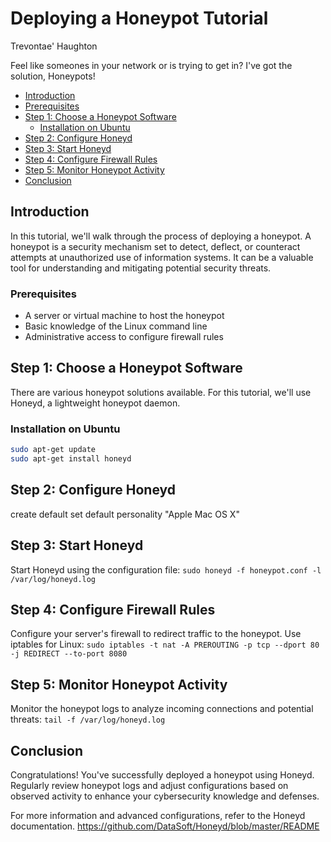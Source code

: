 # Deploying a Honeypot Tutorial
Trevontae' Haughton

Feel like someones in your network or is trying to get in? I've got the solution, Honeypots!

- [Introduction](#introduction)
- [Prerequisites](#prerequisites)
- [Step 1: Choose a Honeypot Software](#step-1-choose-a-honeypot-software)
  - [Installation on Ubuntu](#installation-on-ubuntu)
- [Step 2: Configure Honeyd](#step-2-configure-honeyd)
- [Step 3: Start Honeyd](#step-3-start-honeyd)
- [Step 4: Configure Firewall Rules](#step-4-configure-firewall-rules)
- [Step 5: Monitor Honeypot Activity](#step-5-monitor-honeypot-activity)
- [Conclusion](#conclusion)

## Introduction

In this tutorial, we'll walk through the process of deploying a honeypot. A honeypot is a security mechanism set to detect, deflect, or counteract attempts at unauthorized use of information systems. It can be a valuable tool for understanding and mitigating potential security threats.

### Prerequisites

- A server or virtual machine to host the honeypot
- Basic knowledge of the Linux command line
- Administrative access to configure firewall rules

## Step 1: Choose a Honeypot Software

There are various honeypot solutions available. For this tutorial, we'll use Honeyd, a lightweight honeypot daemon.

### Installation on Ubuntu

```bash
sudo apt-get update
sudo apt-get install honeyd
```
## Step 2: Configure Honeyd
create default
set default personality "Apple Mac OS X"

## Step 3: Start Honeyd
Start Honeyd using the configuration file:
```sudo honeyd -f honeypot.conf -l /var/log/honeyd.log```

## Step 4: Configure Firewall Rules
Configure your server's firewall to redirect traffic to the honeypot. Use iptables for Linux:
```sudo iptables -t nat -A PREROUTING -p tcp --dport 80 -j REDIRECT --to-port 8080```

## Step 5: Monitor Honeypot Activity

Monitor the honeypot logs to analyze incoming connections and potential threats:
```tail -f /var/log/honeyd.log```

## Conclusion
Congratulations! You've successfully deployed a honeypot using Honeyd. Regularly review honeypot logs and adjust configurations based on observed activity to enhance your cybersecurity knowledge and defenses.

For more information and advanced configurations, refer to the Honeyd documentation.
https://github.com/DataSoft/Honeyd/blob/master/README
